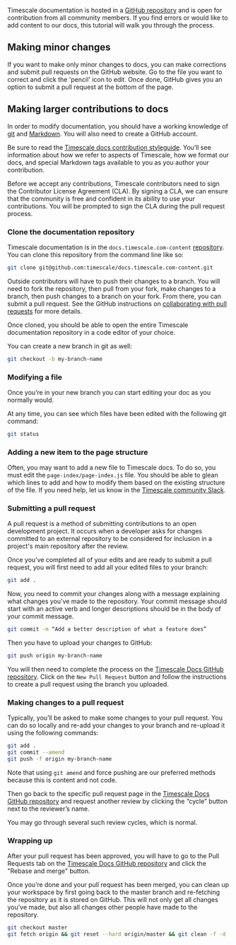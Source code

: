 Timescale documentation is hosted in a [GitHub repository][timescale-docs-github] 
and is open for contribution from all community members. If you 
find errors or would like to add content to our docs, this tutorial 
will walk you through the process.

## Making minor changes
If you want to make only minor changes to docs, you can make corrections 
and submit pull requests on the GitHub website. Go to the file you want to 
correct and click the 'pencil' icon to edit. Once done, GitHub gives you 
an option to submit a pull request at the bottom of the page.

## Making larger contributions to docs
In order to modify documentation, you should have a working knowledge 
of [git][install-git] and [Markdown][markdown-tutorial]. You will 
also need to create a GitHub account.

Be sure to read the [Timescale docs contribution styleguide][timescale-docs-style]. 
You’ll see information about how we refer to aspects of Timescale, 
how we format our docs, and special Markdown tags available to 
you as you author your contribution.

Before we accept any contributions, Timescale contributors need to
sign the Contributor License Agreement (CLA). By signing a CLA, we 
can ensure that the community is free and confident in its
ability to use your contributions. You will be prompted to sign the
CLA during the pull request process.

### Clone the documentation repository
Timescale documentation is in the `docs.timescale.com-content` 
[repository][timescale-docs-github]. You can clone this repository from 
the command line like so:

```bash
git clone git@github.com:timescale/docs.timescale.com-content.git
```

Outside contributors will have to push their changes to a branch. You 
will need to fork the repository, then pull from your fork, make changes to 
a branch, then push changes to a branch on your fork. From there, you can 
submit a pull request. See the GitHub instructions on 
[collaborating with pull requests][github-collaborating-instructions] for 
more details.

Once cloned, you should be able to open the entire Timescale 
documentation repository in a code editor of your choice.

You can create a new branch in git as well:

```bash
git checkout -b my-branch-name
```

### Modifying a file

Once you’re in your new branch you can start editing your doc as you normally would.

At any time, you can see which files have been edited with the following git command:

```bash
git status
```

### Adding a new item to the page structure

Often, you may want to add a new file to Timescale docs. To do so, you must 
edit the `page-index/page-index.js` file. You should be able to glean 
which lines to add and how to modify them based on the existing structure of 
the file. If you need help, let us know in the 
[Timescale community Slack][timescale-slack].

### Submitting a pull request

A pull request is a method of submitting contributions to an open development 
project. It occurs when a developer asks for changes committed to an external 
repository to be considered for inclusion in a project's main repository after 
the review.

Once you’ve completed all of your edits and are ready to submit a pull request, 
you will first need to add all your edited files to your branch:

```bash
git add .
```

Now, you need to commit your changes along with a message explaining what changes 
you’ve made to the repository. Your commit message should start with an active verb
and longer descriptions should be in the body of your commit message.

```bash
git commit -m “Add a better description of what a feature does”
```

Then you have to upload your changes to GitHub:

```bash
git push origin my-branch-name
```

You will then need to complete the process on the 
[Timescale Docs GitHub repository][timescale-docs-github]. Click on 
the `New Pull Request` button and follow the instructions to create a 
pull request using the branch you uploaded.

### Making changes to a pull request

Typically, you’ll be asked to make some changes to your pull request. You 
can do so locally and re-add your changes to your branch and re-upload 
it using the following commands:

```bash
git add .
git commit --amend
git push -f origin my-branch-name
```

Note that using `git amend` and force pushing are our preferred methods 
because this is content and not code.

Then go back to the specific pull request page in the 
[Timescale Docs GitHub repository][timescale-docs-github] 
and request another review by clicking the “cycle” button next 
to the reviewer’s name.

You may go through several such review cycles, which is normal.

### Wrapping up

After your pull request has been approved, you will have to go to the
Pull Requests tab on the [Timescale Docs GitHub repository][timescale-docs-github]
and click the "Rebase and merge" button.

Once you’re done and your pull request has been merged, you can clean up 
your workspace by first going back to the master branch and re-fetching the 
repository as it is stored on GitHub. This will not only get all changes 
you’ve made, but also all changes other people have made to the repository.

```bash
git checkout master
git fetch origin && git reset --hard origin/master && git clean -f -d
```

[timescale-docs-github]: https://github.com/timescale/docs.timescale.com-content
[install-git]: https://git-scm.com/book/en/v2/Getting-Started-Installing-Git
[markdown-tutorial]: https://www.markdownguide.org/basic-syntax/
[timescale-docs-style]: https://github.com/timescale/docs.timescale.com-content/blob/master/README.md
[github-collaborating-instructions]: https://help.github.com/en/github/collaborating-with-issues-and-pull-requests/creating-a-pull-request
[timescale-slack]: https://timescaledb.slack.com/archives/CRG0JJ6AF
[timescale-github-cla]: https://cla-assistant.io/timescale/docs.timescale.com-content
